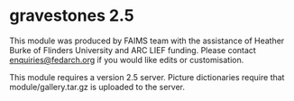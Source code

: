 gravestones 2.5
==============

This module was produced by FAIMS team with the assistance of Heather Burke of Flinders University and ARC LIEF funding. Please contact enquiries@fedarch.org if you would like edits or customisation.

This module requires a version 2.5 server. Picture dictionaries require that module/gallery.tar.gz is uploaded to the server.
